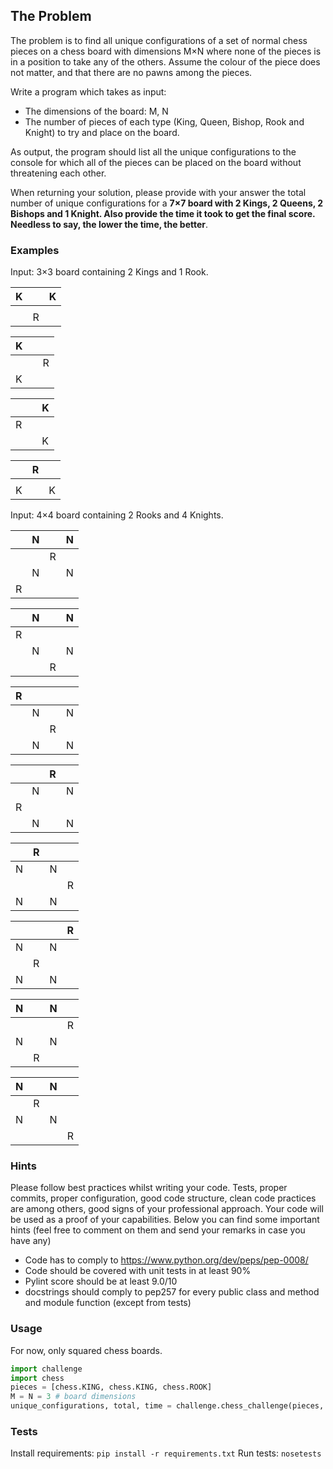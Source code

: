 ## The Problem

The problem is to find all unique configurations of a set of normal chess pieces on a chess board with dimensions M×N where none of the pieces is in a position to take any of the others. Assume the colour of the piece does not matter, and that there are no pawns among the pieces.

Write a program which takes as input:
- The dimensions of the board: M, N
- The number of pieces of each type (King, Queen, Bishop, Rook and Knight) to try and place on the board.

As output, the program should list all the unique configurations to the console for which all of the pieces can be placed on the board without threatening each other.

When returning your solution, please provide with your answer the total number of unique configurations for a **7×7 board with 2 Kings, 2 Queens, 2 Bishops and 1 Knight. Also provide the time it took to get the final score. Needless to say, the lower the time, the better**.

### Examples

Input: 3×3 board containing 2 Kings and 1 Rook.

| K |   | K |
|---|---|---|
|   |   |   |
|   | R |   |

| K |   |   |
|---|---|---|
|   |   | R |
| K |   |   |

|   |   | K |
|---|---|---|
| R |   |   |
|   |   | K |

|   | R |   |
|---|---|---|
|   |   |   |
| K |   | K |

Input: 4×4 board containing 2 Rooks and 4 Knights.

|   | N |   | N |
|---|---|---|---|
|   |   | R |   |
|   | N |   | N |
| R |   |   |   |

|   | N |   | N |
|---|---|---|---|
| R |   |   |   |
|   | N |   | N |
|   |   | R |   |

| R |   |   |   |
|---|---|---|---|
|   | N |   | N |
|   |   | R |   |
|   | N |   | N |

|   |   | R |   |
|---|---|---|---|
|   | N |   | N |
| R |   |   |   |
|   | N |   | N |

|   | R |   |   |
|---|---|---|---|
| N |   | N |   |
|   |   |   | R |
| N |   | N |   |

|   |   |   | R |
|---|---|---|---|
| N |   | N |   |
|   | R |   |   |
| N |   | N |   |

| N |   | N |   |
|---|---|---|---|
|   |   |   | R |
| N |   | N |   |
|   | R |   |   |

| N |   | N |   |
|---|---|---|---|
|   | R |   |   |
| N |   | N |   |
|   |   |   | R |

### Hints

Please follow best practices whilst writing your code. Tests, proper commits, proper configuration, good code structure, clean code practices are among others, good signs of your professional approach. Your code will be used as a proof of your capabilities. Below you can find some important hints (feel free to comment on them and send your remarks in case you have any)

- Code has to comply to https://www.python.org/dev/peps/pep-0008/
- Code should be covered with unit tests in at least 90%
- Pylint score should be at least 9.0/10
- docstrings should comply to pep257 for every public class and method and module function (except from tests)

### Usage
For now, only squared chess boards.

```python
import challenge
import chess
pieces = [chess.KING, chess.KING, chess.ROOK]
M = N = 3 # board dimensions
unique_configurations, total, time = challenge.chess_challenge(pieces, M, N)
```

### Tests 
Install requirements: ```pip install -r requirements.txt```
Run tests: ```nosetests```